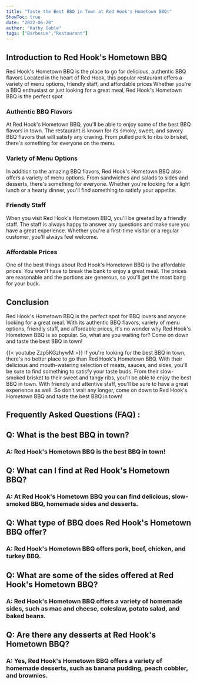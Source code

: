 ```yaml
---
title: "Taste the Best BBQ in Town at Red Hook's Hometown BBQ!"
ShowToc: true 
date: "2022-06-20"
author: "Kathy Gable" 
tags: ["Barbecue","Restaurant"]
---
```

## Introduction to Red Hook's Hometown BBQ 

Red Hook's Hometown BBQ is the place to go for delicious, authentic BBQ flavors Located in the heart of Red Hook, this popular restaurant offers a variety of menu options, friendly staff, and affordable prices Whether you're a BBQ enthusiast or just looking for a great meal, Red Hook's Hometown BBQ is the perfect spot

### Authentic BBQ Flavors 

At Red Hook's Hometown BBQ, you'll be able to enjoy some of the best BBQ flavors in town. The restaurant is known for its smoky, sweet, and savory BBQ flavors that will satisfy any craving. From pulled pork to ribs to brisket, there's something for everyone on the menu.

### Variety of Menu Options 

In addition to the amazing BBQ flavors, Red Hook's Hometown BBQ also offers a variety of menu options. From sandwiches and salads to sides and desserts, there's something for everyone. Whether you're looking for a light lunch or a hearty dinner, you'll find something to satisfy your appetite.

### Friendly Staff 

When you visit Red Hook's Hometown BBQ, you'll be greeted by a friendly staff. The staff is always happy to answer any questions and make sure you have a great experience. Whether you're a first-time visitor or a regular customer, you'll always feel welcome.

### Affordable Prices 

One of the best things about Red Hook's Hometown BBQ is the affordable prices. You won't have to break the bank to enjoy a great meal. The prices are reasonable and the portions are generous, so you'll get the most bang for your buck.

## Conclusion 

Red Hook's Hometown BBQ is the perfect spot for BBQ lovers and anyone looking for a great meal. With its authentic BBQ flavors, variety of menu options, friendly staff, and affordable prices, it's no wonder why Red Hook's Hometown BBQ is so popular. So, what are you waiting for? Come on down and taste the best BBQ in town!

{{< youtube Zzp5KGzhywM >}} 
If you're looking for the best BBQ in town, there's no better place to go than Red Hook's Hometown BBQ. With their delicious and mouth-watering selection of meats, sauces, and sides, you'll be sure to find something to satisfy your taste buds. From their slow-smoked brisket to their sweet and tangy ribs, you'll be able to enjoy the best BBQ in town. With friendly and attentive staff, you'll be sure to have a great experience as well. So don't wait any longer, come on down to Red Hook's Hometown BBQ and taste the best BBQ in town!

## Frequently Asked Questions (FAQ) :
<h2>Q: What is the best BBQ in town?</h2>

<h3>A: Red Hook's Hometown BBQ is the best BBQ in town!</h3>

<h2>Q: What can I find at Red Hook's Hometown BBQ?</h2>

<h3>A: At Red Hook's Hometown BBQ you can find delicious, slow-smoked BBQ, homemade sides and desserts. </h3>

<h2>Q: What type of BBQ does Red Hook's Hometown BBQ offer?</h2>

<h3>A: Red Hook's Hometown BBQ offers pork, beef, chicken, and turkey BBQ.</h3>

<h2>Q: What are some of the sides offered at Red Hook's Hometown BBQ?</h2>

<h3>A: Red Hook's Hometown BBQ offers a variety of homemade sides, such as mac and cheese, coleslaw, potato salad, and baked beans.</h3>

<h2>Q: Are there any desserts at Red Hook's Hometown BBQ?</h2>

<h3>A: Yes, Red Hook's Hometown BBQ offers a variety of homemade desserts, such as banana pudding, peach cobbler, and brownies.</h3>




